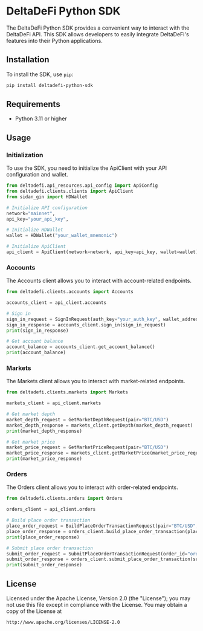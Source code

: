 # DeltaDeFi Python SDK

The DeltaDeFi Python SDK provides a convenient way to interact with the DeltaDeFi API. This SDK allows developers to easily integrate DeltaDeFi's features into their Python applications.

## Installation

To install the SDK, use `pip`:

```sh
pip install deltadefi-python-sdk
```

## Requirements

- Python 3.11 or higher

## Usage

### Initialization

To use the SDK, you need to initialize the ApiClient with your API configuration and wallet.

```python
from deltadefi.api_resources.api_config import ApiConfig
from deltadefi.clients.clients import ApiClient
from sidan_gin import HDWallet

# Initialize API configuration
network="mainnet",
api_key="your_api_key",

# Initialize HDWallet
wallet = HDWallet("your_wallet_mnemonic")

# Initialize ApiClient
api_client = ApiClient(network=network, api_key=api_key, wallet=wallet)
```

### Accounts

The Accounts client allows you to interact with account-related endpoints.

```python
from deltadefi.clients.accounts import Accounts

accounts_client = api_client.accounts

# Sign in
sign_in_request = SignInRequest(auth_key="your_auth_key", wallet_address="your_wallet_address")
sign_in_response = accounts_client.sign_in(sign_in_request)
print(sign_in_response)

# Get account balance
account_balance = accounts_client.get_account_balance()
print(account_balance)
```

### Markets

The Markets client allows you to interact with market-related endpoints.

```python
from deltadefi.clients.markets import Markets

markets_client = api_client.markets

# Get market depth
market_depth_request = GetMarketDepthRequest(pair="BTC/USD")
market_depth_response = markets_client.getDepth(market_depth_request)
print(market_depth_response)

# Get market price
market_price_request = GetMarketPriceRequest(pair="BTC/USD")
market_price_response = markets_client.getMarketPrice(market_price_request)
print(market_price_response)
```

### Orders

The Orders client allows you to interact with order-related endpoints.

```python
from deltadefi.clients.orders import Orders

orders_client = api_client.orders

# Build place order transaction
place_order_request = BuildPlaceOrderTransactionRequest(pair="BTC/USD", amount=1, price=50000)
place_order_response = orders_client.build_place_order_transaction(place_order_request)
print(place_order_response)

# Submit place order transaction
submit_order_request = SubmitPlaceOrderTransactionRequest(order_id="order_id")
submit_order_response = orders_client.submit_place_order_transaction(submit_order_request)
print(submit_order_response)
```

## License

Licensed under the Apache License, Version 2.0 (the "License"); you may not use this file except in compliance with the License. You may obtain a copy of the License at

```
http://www.apache.org/licenses/LICENSE-2.0
```
